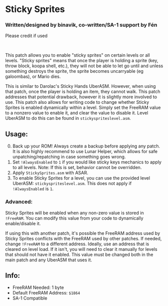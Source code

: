 # Sticky Sprites
### Written/designed by binavik, co-written/SA-1 support by Fén
Please credit if used

<br/>

This patch allows you to enable "sticky sprites" on certain levels or all levels.
"Sticky sprites" means that once the player is holding a sprite (key, throw block,
koopa shell, etc.), they will not be able to let go until and unless something
destroys the sprite, the sprite becomes uncarryable (eg galoombas), or Mario dies.

This is similar to Darolac's Sticky Hands UberASM. However, when using that patch,
once the player is holding an item, they cannot walk. This patch addresses that
potential drawback, however it is slightly more involved to use. This patch also
allows for writing code to change whether Sticky Sprites is enabled dynamically
within a level. Simply set the FreeRAM value to a nonzero value to enable it,
and clear the value to disable it. Level UberASM to do this can be found in `stickyspriteslevel.asm`.

## Usage:

0. Back up your ROM! Always create a backup before applying any patch. It is also 
   highly recommend to use Lunar Helper, which allows for safe unpatching/repatching
   in case something goes wrong.
1. Set `!AlwaysEnabled` to `1` if you would like sticky keys mechanics to apply to all
   levels. Note: If this is set, behavior cannot be overridden.
2. Apply `StickySprites.asm` with ASAR.
3. To enable Sticky Sprites for a level, you can use the provided level UberASM: `stickyspriteslevel.asm`. This does not apply if `!AlwaysEnabled` is `1`.

### Advanced:

Sticky Sprites will be enabled when any non-zero value is stored in `!FreeRAM`. You can modify this value from your code to dynamically enable/disable it.

If using this with another patch, it's possible the FreeRAM address used by Sticky Sprites conflicts with the FreeRAM used by other patches.
If needed, change `!FreeRAM` to a different address. Ideally, use an address that is cleared on level load. If it isn't, you will need to clear it manually
for levels that should not have it enabled. This value must be changed both in the main patch and any UberASM that uses it.

## Info:
* FreeRAM Needed: 1 byte
* Default FreeRAM Address: `$1864`
* SA-1 Compatible
